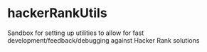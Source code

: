 # hackerRankUtils
Sandbox for setting up utilities to allow for fast development/feedback/debugging against Hacker Rank solutions

